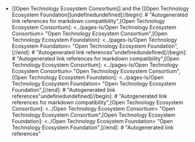 - [[Open Technology Ecosystem Consortium]] and the [[Open Technology Ecosystem Foundation]]undefinedundefined[//begin]: # "Autogenerated link references for markdown compatibility",[Open Technology Ecosystem Consortium]: <../pages-ls/Open Technology Ecosystem Consortium> "Open Technology Ecosystem Consortium",[Open Technology Ecosystem Foundation]: <../pages-ls/Open Technology Ecosystem Foundation> "Open Technology Ecosystem Foundation",[//end]: # "Autogenerated link references"undefinedundefined[//begin]: # "Autogenerated link references for markdown compatibility",[Open Technology Ecosystem Consortium]: <../pages-ls/Open Technology Ecosystem Consortium> "Open Technology Ecosystem Consortium",[Open Technology Ecosystem Foundation]: <../pages-ls/Open Technology Ecosystem Foundation> "Open Technology Ecosystem Foundation",[//end]: # "Autogenerated link references"undefinedundefined[//begin]: # "Autogenerated link references for markdown compatibility",[Open Technology Ecosystem Consortium]: <../Open Technology Ecosystem Consortium> "Open Technology Ecosystem Consortium",[Open Technology Ecosystem Foundation]: <../Open Technology Ecosystem Foundation> "Open Technology Ecosystem Foundation",[//end]: # "Autogenerated link references"